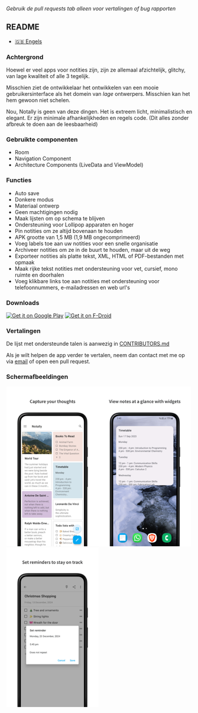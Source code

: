 *Gebruik de pull requests tab alleen voor vertalingen of bug rapporten*
## README
- [🇬🇧 Engels](README.md)
### Achtergrond
Hoewel er veel apps voor notities zijn, zijn ze allemaal afzichtelijk, glitchy, van lage kwaliteit of alle 3 tegelijk.

Misschien ziet de ontwikkelaar het ontwikkelen van een mooie gebruikersinterface als het domein van _lage_ ontwerpers. Misschien kan het hem gewoon niet schelen.

Nou, Notally is geen van deze dingen. Het is extreem licht, minimalistisch en elegant. Er zijn minimale afhankelijkheden en regels code. (Dit alles zonder afbreuk te doen aan de leesbaarheid)

### Gebruikte componenten
* Room
* Navigation Component
* Architecture Components (LiveData and ViewModel)

### Functies
* Auto save
* Donkere modus
* Materiaal ontwerp
* Geen machtigingen nodig
* Maak lijsten om op schema te blijven
* Ondersteuning voor Lollipop apparaten en hoger
* Pin notities om ze altijd bovenaan te houden
* APK grootte van 1,5 MB (1,9 MB ongecomprimeerd)
* Voeg labels toe aan uw notities voor een snelle organisatie
* Archiveer notities om ze in de buurt te houden, maar uit de weg
* Exporteer notities als platte tekst, XML, HTML of PDF-bestanden met opmaak
* Maak rijke tekst notities met ondersteuning voor vet, cursief, mono ruimte en doorhalen
* Voeg klikbare links toe aan notities met ondersteuning voor telefoonnummers, e-mailadressen en web url's

### Downloads
[<img src="https://play.google.com/intl/en_us/badges/images/generic/en_badge_web_generic.png" alt="Get it on Google Play"  height="70"/>](https://play.google.com/store/apps/details?id=com.omgodse.notally)
[<img src="https://fdroid.gitlab.io/artwork/badge/get-it-on.png" alt="Get it on F-Droid" height="70"/>](https://f-droid.org/packages/com.omgodse.notally/)

### Vertalingen
De lijst met ondersteunde talen is aanwezig in [CONTRIBUTORS.md](CONTRIBUTORS.md)

Als je wilt helpen de app verder te vertalen, neem dan contact met me op via [email](mailto:omgodseapps@gmail.com) of open een pull request.

### Schermafbeeldingen
<img src="fastlane/metadata/android/en-US/images/phoneScreenshots/1.png" width="250"/><img src="fastlane/metadata/android/en-US/images/phoneScreenshots/2.png" width="250"/><img src="fastlane/metadata/android/en-US/images/phoneScreenshots/3.png" width="250"/>
